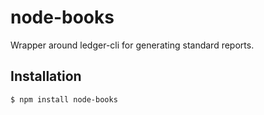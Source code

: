 node-books
==========

Wrapper around ledger-cli for generating standard reports.

## Installation

```
$ npm install node-books
```


